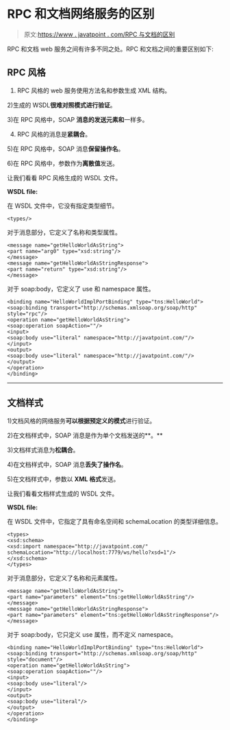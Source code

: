# RPC 和文档网络服务的区别

> 原文:[https://www . javatpoint . com/RPC 与文档的区别](https://www.javatpoint.com/difference-between-rpc-and-document)

RPC 和文档 web 服务之间有许多不同之处。RPC 和文档之间的重要区别如下:

## RPC 风格

1) RPC 风格的 web 服务使用方法名和参数生成 XML 结构。

2)生成的 WSDL**很难对照模式进行验证**。

3)在 RPC 风格中，SOAP **消息的发送元素和**一样多。

4) RPC 风格的消息是**紧耦合**。

5)在 RPC 风格中，SOAP 消息**保留操作名**。

6)在 RPC 风格中，参数作为**离散值**发送。

让我们看看 RPC 风格生成的 WSDL 文件。

**WSDL file:**

在 WSDL 文件中，它没有指定类型细节。

```
<types/>

```

对于消息部分，它定义了名称和类型属性。

```
<message name="getHelloWorldAsString">
<part name="arg0" type="xsd:string"/>
</message>
<message name="getHelloWorldAsStringResponse">
<part name="return" type="xsd:string"/>
</message>

```

对于 soap:body，它定义了 use 和 namespace 属性。

```
<binding name="HelloWorldImplPortBinding" type="tns:HelloWorld">
<soap:binding transport="http://schemas.xmlsoap.org/soap/http" style="rpc"/>
<operation name="getHelloWorldAsString">
<soap:operation soapAction=""/>
<input>
<soap:body use="literal" namespace="http://javatpoint.com/"/>
</input>
<output>
<soap:body use="literal" namespace="http://javatpoint.com/"/>
</output>
</operation>
</binding>

```

* * *

## 文档样式

1)文档风格的网络服务**可以根据预定义的模式**进行验证。

2)在文档样式中，SOAP 消息是作为单个文档发送的**。**

3)文档样式消息为**松耦合**。

4)在文档样式中，SOAP 消息**丢失了操作名**。

5)在文档样式中，参数以 **XML 格式**发送。

让我们看看文档样式生成的 WSDL 文件。

**WSDL file:**

在 WSDL 文件中，它指定了具有命名空间和 schemaLocation 的类型详细信息。

```
<types>
<xsd:schema>
<xsd:import namespace="http://javatpoint.com/" schemaLocation="http://localhost:7779/ws/hello?xsd=1"/>
</xsd:schema>
</types>

```

对于消息部分，它定义了名称和元素属性。

```
<message name="getHelloWorldAsString">
<part name="parameters" element="tns:getHelloWorldAsString"/>
</message>
<message name="getHelloWorldAsStringResponse">
<part name="parameters" element="tns:getHelloWorldAsStringResponse"/>
</message>

```

对于 soap:body，它只定义 use 属性，而不定义 namespace。

```
<binding name="HelloWorldImplPortBinding" type="tns:HelloWorld">
<soap:binding transport="http://schemas.xmlsoap.org/soap/http" style="document"/>
<operation name="getHelloWorldAsString">
<soap:operation soapAction=""/>
<input>
<soap:body use="literal"/>
</input>
<output>
<soap:body use="literal"/>
</output>
</operation>
</binding>

```